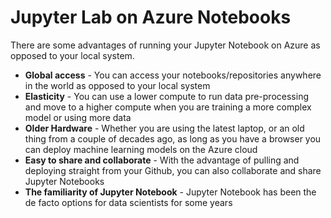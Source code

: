 # Jupyter Lab on Azure Notebooks



There are some advantages of running your Jupyter Notebook on Azure as opposed to your local system.

- **Global access** - You can access your notebooks/repositories anywhere in the world as opposed to your local system
- **Elasticity** - You can use a lower compute to run data pre-processing and move to a higher compute when you are training a more complex model or using more data
- **Older Hardware** - Whether you are using the latest laptop, or an old thing from a couple of decades ago, as long as you have a browser you can deploy machine learning models on the Azure cloud
- **Easy to share and collaborate** - With the advantage of pulling and deploying straight from your Github, you can also collaborate and share Jupyter Notebooks
- **The familiarity of Jupyter Notebook** - Jupyter Notebook has been the de facto options for data scientists for some years